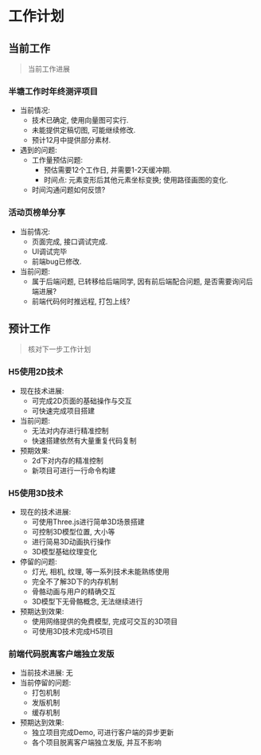 # 工作计划

## 当前工作

> 当前工作进展

### 半塘工作时年终测评项目

* 当前情况:
	* 技术已确定, 使用向量图可实行.
	* 未能提供定稿切图, 可能继续修改.
	* 预计12月中提供部分素材.
* 遇到的问题:
	* 工作量预估问题: 
		* 预估需要12个工作日, 并需要1-2天缓冲期.
		* 时间点: 元素变形后其他元素坐标变换; 使用路径画图的变化.
	* 时间沟通问题如何反馈?

### 活动页榜单分享

* 当前情况:
	* 页面完成, 接口调试完成.
	* UI调试完毕
	* 前端bug已修改.
* 当前问题:
	* 属于后端问题, 已转移给后端同学, 因有前后端配合问题, 是否需要询问后端进展?
	* 前端代码何时推远程, 打包上线?


## 预计工作

> 核对下一步工作计划

### H5使用2D技术

* 现在技术进展:
	* 可完成2D页面的基础操作与交互
	* 可快速完成项目搭建
* 当前问题:
	* 无法对内存进行精准控制
	* 快速搭建依然有大量重复代码复制
* 预期效果:
	* 2d下对内存的精准控制
	* 新项目可进行一行命令构建

### H5使用3D技术

* 现在的技术进展:
	* 可使用Three.js进行简单3D场景搭建
	* 可控制3D模型位置, 大小等
	* 进行简易3D动画执行操作
	* 3D模型基础纹理变化
* 停留的问题:
	* 灯光, 相机, 纹理, 等一系列技术未能熟练使用
	* 完全不了解3D下的内存机制
	* 骨骼动画与用户的精确交互
	* 3D模型下无骨骼概念, 无法继续进行
* 预期达到效果:
	* 使用网络提供的免费模型, 完成可交互的3D项目
	* 可使用3D技术完成H5项目

### 前端代码脱离客户端独立发版

* 当前技术进展: 无
* 当前停留的问题:
	* 打包机制
	* 发版机制
	* 缓存机制
* 预期达到效果:
	* 独立项目完成Demo, 可进行客户端的异步更新
	* 各个项目脱离客户端独立发版, 并互不影响